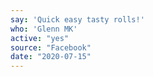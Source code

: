 ```yaml
---
say: 'Quick easy tasty rolls!'
who: 'Glenn MK'
active: "yes"
source: "Facebook"
date: "2020-07-15"
---
```

